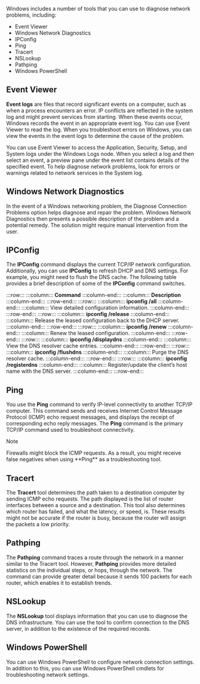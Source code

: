 Windows includes a number of tools that you can use to diagnose network problems, including:

 -  Event Viewer
 -  Windows Network Diagnostics
 -  IPConfig
 -  Ping
 -  Tracert
 -  NSLookup
 -  Pathping
 -  Windows PowerShell

## Event Viewer

**Event logs** are files that record significant events on a computer, such as when a process encounters an error. IP conflicts are reflected in the system log and might prevent services from starting. When these events occur, Windows records the event in an appropriate event log. You can use Event Viewer to read the log. When you troubleshoot errors on Windows, you can view the events in the event logs to determine the cause of the problem.

You can use Event Viewer to access the Application, Security, Setup, and System logs under the Windows Logs node. When you select a log and then select an event, a preview pane under the event list contains details of the specified event. To help diagnose network problems, look for errors or warnings related to network services in the System log.

## Windows Network Diagnostics

In the event of a Windows networking problem, the Diagnose Connection Problems option helps diagnose and repair the problem. Windows Network Diagnostics then presents a possible description of the problem and a potential remedy. The solution might require manual intervention from the user.

## IPConfig

The **IPConfig** command displays the current TCP/IP network configuration. Additionally, you can use **IPConfig** to refresh DHCP and DNS settings. For example, you might need to flush the DNS cache. The following table provides a brief description of some of the **IPConfig** command switches.

:::row:::
  :::column:::
    **Command**
  :::column-end:::
  :::column:::
    **Description**
  :::column-end:::
:::row-end:::
:::row:::
  :::column:::
    **ipconfig /all**
  :::column-end:::
  :::column:::
    View detailed configuration information.
  :::column-end:::
:::row-end:::
:::row:::
  :::column:::
    **ipconfig /release**
  :::column-end:::
  :::column:::
    Release the leased configuration back to the DHCP server.
  :::column-end:::
:::row-end:::
:::row:::
  :::column:::
    **ipconfig /renew**
  :::column-end:::
  :::column:::
    Renew the leased configuration.
  :::column-end:::
:::row-end:::
:::row:::
  :::column:::
    **ipconfig /displaydns**
  :::column-end:::
  :::column:::
    View the DNS resolver cache entries.
  :::column-end:::
:::row-end:::
:::row:::
  :::column:::
    **ipconfig /flushdns**
  :::column-end:::
  :::column:::
    Purge the DNS resolver cache.
  :::column-end:::
:::row-end:::
:::row:::
  :::column:::
    **ipconfig /registerdns**
  :::column-end:::
  :::column:::
    Register/update the client’s host name with the DNS server.
  :::column-end:::
:::row-end:::


## Ping

You use the **Ping** command to verify IP-level connectivity to another TCP/IP computer. This command sends and receives Internet Control Message Protocol (ICMP) echo request messages, and displays the receipt of corresponding echo reply messages. The **Ping** command is the primary TCP/IP command used to troubleshoot connectivity.

> [!NOTE]
> Firewalls might block the ICMP requests. As a result, you might receive false negatives when using \*\*Ping\*\* as a troubleshooting tool.

## Tracert

The **Tracert** tool determines the path taken to a destination computer by sending ICMP echo requests. The path displayed is the list of router interfaces between a source and a destination. This tool also determines which router has failed, and what the latency, or speed, is. These results might not be accurate if the router is busy, because the router will assign the packets a low priority.

## Pathping

The **Pathping** command traces a route through the network in a manner similar to the Tracert tool. However, **Pathping** provides more detailed statistics on the individual steps, or hops, through the network. The command can provide greater detail because it sends 100 packets for each router, which enables it to establish trends.

## NSLookup

The **NSLookup** tool displays information that you can use to diagnose the DNS infrastructure. You can use the tool to confirm connection to the DNS server, in addition to the existence of the required records.

## Windows PowerShell

You can use Windows PowerShell to configure network connection settings. In addition to this, you can use Windows PowerShell cmdlets for troubleshooting network settings.

